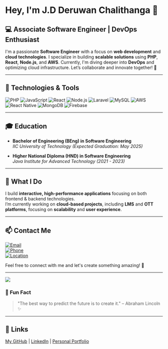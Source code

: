 # Hey, I'm J.D Deruwan Chalithanga 👋

## 💻 **Associate Software Engineer | DevOps Enthusiast**

I'm a passionate **Software Engineer** with a focus on **web development** and **cloud technologies**. I specialize in building **scalable solutions** using **PHP**, **React**, **Node.js**, and **AWS**. Currently, I'm diving deeper into **DevOps** and optimizing cloud infrastructure. Let’s collaborate and innovate together! 🚀

---

## 🔧 **Technologies & Tools**

![PHP](https://img.shields.io/badge/-PHP-4F5B93?style=flat&logo=php&logoColor=white)
![JavaScript](https://img.shields.io/badge/-JavaScript-F7DF1E?style=flat&logo=javascript&logoColor=black)
![React](https://img.shields.io/badge/-React-61DAFB?style=flat&logo=react&logoColor=black)
![Node.js](https://img.shields.io/badge/-Node.js-339933?style=flat&logo=node.js&logoColor=white)
![Laravel](https://img.shields.io/badge/-Laravel-EF4135?style=flat&logo=laravel&logoColor=white)
![MySQL](https://img.shields.io/badge/-MySQL-4479A1?style=flat&logo=mysql&logoColor=white)
![AWS](https://img.shields.io/badge/-AWS-FF9900?style=flat&logo=amazonaws&logoColor=white)
![React Native](https://img.shields.io/badge/-React%20Native-61DAFB?style=flat&logo=react&logoColor=black)
![MongoDB](https://img.shields.io/badge/-MongoDB-47A248?style=flat&logo=mongodb&logoColor=white)
![Firebase](https://img.shields.io/badge/-Firebase-FFCA28?style=flat&logo=firebase&logoColor=black)

---

## 🎓 **Education**

- **Bachelor of Engineering (BEng) in Software Engineering**  
  _IIC University of Technology (Expected Graduation: May 2025)_

- **Higher National Diploma (HND) in Software Engineering**  
  _Java Institute for Advanced Technology (2021 - 2023)_

---

## 🚀 **What I Do**

I build **interactive, high-performance applications** focusing on both frontend & backend technologies.  
I’m currently working on **cloud-based projects**, including **LMS** and **OTT platforms**, focusing on **scalability** and **user experience**.

---

## 📫 **Contact Me**

[![Email](https://img.shields.io/badge/-deruwan1000@gmail.com-D14836?style=flat&logo=gmail&logoColor=white)](mailto:deruwan1000@gmail.com)  
[![Phone](https://img.shields.io/badge/-+9477--913--8787-25D366?style=flat&logo=whatsapp&logoColor=white)](tel:+94779138787)  
[![Location](https://img.shields.io/badge/-Pannipitiya,_Sri_Lanka-0077B5?style=flat&logo=google-maps&logoColor=white)](https://www.google.com/maps?q=Pannipitiya,+Sri+Lanka)  

Feel free to connect with me and let's create something amazing! 💬

---

![]([https://user-images.githubusercontent.com/74038190/225813708-98b745f2-7d22-48cf-9150-083f1b00d6c9.gif](https://pin.it/6GjhUUsUK))

### 🌟 **Fun Fact**

> "The best way to predict the future is to create it." – Abraham Lincoln ✨

---

## 🔗 **Links**  
[My GitHub](#) | [LinkedIn](https://www.linkedin.com/in/deruwan-chalithanga-a1948620a/) | [Personal Portfolio](https://linktr.ee/deruwan?utm_source=linktree_admin_share)
